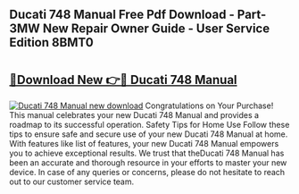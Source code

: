 ## Ducati 748 Manual Free Pdf Download - Part-3MW New Repair Owner Guide - User Service Edition 8BMT0

# <h2><a href="http://cf21714.oget.top/?id=Ducati+748+Manual">🔗Download New 👉🔴 Ducati 748 Manual</a></h2>

[![Ducati 748 Manual new download](https://i.imgur.com/5g1atiW.png)](http://cf21714.oget.top/?id=Ducati+748+Manual)
Congratulations on Your Purchase! This manual celebrates your new Ducati 748 Manual and provides a roadmap to its successful operation. Safety Tips for Home Use Follow these tips to ensure safe and secure use of your new Ducati 748 Manual at home. With features like list of features, your new Ducati 748 Manual empowers you to achieve exceptional results. We trust that theDucati 748 Manual has been an accurate and thorough resource in your efforts to master your new device. In case of any queries or concerns, please do not hesitate to reach out to our customer service team.
